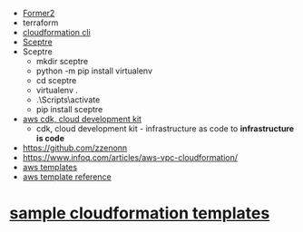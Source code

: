 - [Former2](https://aws.amazon.com/blogs/opensource/accelerate-infrastructure-as-code-development-with-open-source-former2/)
- terraform
- [cloudformation cli](https://github.com/aws-cloudformation/cloudformation-cli)
- [Sceptre](https://sceptre.cloudreach.com/latest/docs/get_started.html)
- Sceptre
  - mkdir sceptre 
  - python -m pip install virtualenv 
  - cd sceptre
  - virtualenv .
  - .\Scripts\activate
  - pip install sceptre  
- [aws cdk, cloud development kit](https://docs.aws.amazon.com/cdk/latest/guide/home.html)
  - cdk, cloud development kit - infrastructure as code to **infrastructure is code**
- https://github.com/zzenonn
- https://www.infoq.com/articles/aws-vpc-cloudformation/
- [aws templates](https://docs.aws.amazon.com/AWSCloudFormation/latest/UserGuide/sample-templates-services-us-east-1.html)
- [aws template reference](https://docs.aws.amazon.com/AWSCloudFormation/latest/UserGuide/template-reference.html)



# [sample cloudformation templates](https://docs.aws.amazon.com/AWSCloudFormation/latest/UserGuide/cfn-sample-templates.html)
